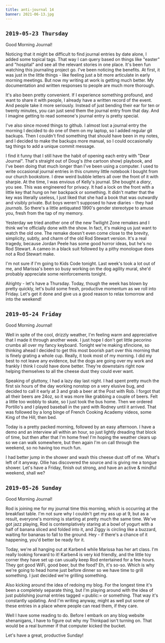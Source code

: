 ```yaml
---
title: anti-journal 14
banner: 2021-06-13.jpg
---
```


## `2019-05-23 Thursday`

Good Morning Journal!

Noticing that it might be difficult to find journal entries by date
alone, I added some topical tags.  That way I can query based on
things like "easter" and "hospital" and see all the relevant stories
in one place.  It's been fun watching this journaling project go.
I've been noticing the benefits.  At first, it was just in the little
things - like feeling just a bit more articulate in early morning
meetings.  But now my writing at work is getting much better.  My
documentation and written responses to people are much more thorough.

It's also been pretty convenient.  If I experience something profound,
and want to share it with people, I already have a written record of
the event.  And people take it more seriously.  Instead of just
bending their ear for ten or twenty minutes, you can just send them
the journal entry from that day.  And I imagine getting to read
someone's journal entry is pretty special.

I've also since moved things to github.  I almost lost a journal entry
the morning I decided to do one of them on my laptop, so I added
regular git backups.  Then I couldn't find something that should have
been in my notes, and I decided to make the backups more manual, so I
could occasionally tag things to add a unique commit message.

I find it funny that I still have the habit of opening each entry with
"Dear Journal".  That's straight out of Doug's (the cartoon show)
playbook, and I've been doing that much longer than I've been using a
computer.  I used to write occasional journal entries in this crummy
little notebook I bought from our church bookstore.  I drew weird
bubble letters all over the front of it with sharpie.  At the time, I
was envious of Kelly's journal.  She bought a _diary_, you see.  This
was engineered for privacy.  It had a lock on the front with a little
key that hung on her backpack or something.  It didn't matter that the
key was literally useless, I just liked that she had a book that was
outwardly and visibly private.  But boys weren't supposed to have
diaries - they had _journals_.  So there's a little antiquated 1990's
gender stereotype to amuse you, fresh from the tap of my memory.

Yesterday we tried another one of the new Twilight Zone remakes and I
think we're officially done with the show.  In fact, it's making us
just want to watch the old one.  The remake doesn't even come close to
the brevity, simplicity, subtly, and charm of the old Rod Stewart
version.  It's a real tragedy, because Jordan Peele has some good
horror ideas, but he's no Rod Stewart.  A cameo in a black suit
followed by a pithy monologue does not a Rod Stewart make.

I'm not sure if I'm going to Kids Code tonight.  Last week's took a
lot out of me, and Marissa's been so busy working on the dog agility
mural, she'd probably appreciate some reinforcements tonight.

Alrighty - let's have a Thursday.  Today, though the week has blown by
pretty quickly, let's build some fresh, productive momentum as we roll
into Friday.  Let's get it done and give us a good reason to relax
tomorrow and into the weekend!

## `2019-05-24 Friday`

Good Morning Journal!

Well in spite of the cool, drizzly weather, I'm feeling warm and
appreciative that I made it through another week.  I just hope I don't
get little pecorino crumbs all over my fancy keyboard.  Tonight we're
making sfincione, so thinking ahead I decided to get this most boorish
part over this morning that is finely grating a whole cup.  Really, it
took most of my morning.  I did my best to not leave any evidence, but
the dogs are going over my work and frankly I think I could have done
better.  They're downstairs right now helping themselves to all the
cheese dust they could ever want.

Speaking of gluttony, I had a lazy day last night.  I had spent pretty
much the first six hours of the day working nonstop on a very elusive
bug, and decided to call it early at 3 and grab a beer at the Post
with Rob.  I forgot that all their beers are 24oz, so it was more like
grabbing a couple of beers.  Felt a little too wobbly to skate, so I
just took the bus home.  Then we ordered Portillo's and I played
baseball in the yard with Rodney until it arrived.  That was followed
by a long binge of French Cooking Academy videos, some King of the
Hill, then bed.

Today is a pretty packed morning, followed by an easy afternoon.  I
have a demo and an interview all within an hour, so just lightly
dreading that block of time, but then after that I'm home free!  I'm
hoping the weather clears up so we can walk somewhere, but then again
I'm on call through the weekend, so no having too much fun.

I had better jump in the shower and wash this cheese dust off of me.
What's left of it anyway.  Ollie has discovered the source and is
giving me a tongue shower.  Let's have a Friday, finish out strong,
and have an active & mindful weekend, shall we?

## `2019-05-26 Sunday`

Good Morning Journal!

Rod is joining me for my journal time this morning, which is occurring
at the breakfast table.  I'm not sure why I couldn't get my ass up at
9, but as a result, everyone's morning is starting at pretty much the
same time.  We've got jazz playing, Rod is contemplatively staring at
a bowl of yogurt with a half of banana sliced and folded into it, and
Ziggy is circling like a buzzard, waiting for bananas to fall to the
ground.  Hey - if there's a chance of it happening, you'd better be
ready for it.

Today, we're all hanging out at Karben4 while Marissa has her art
class.  I'm really looking forward to it!  Karben4 is very kid
friendly, and the little toy corner they have set up can usually keep
Rod entertained for a few hours.  They got good WiFi, good beer, but
the food?  Eh, it's so-so.  Which is why we're going to head home just
before dinner so we have time to grill something.  I just decided
we're grilling something.

Also kicking around the idea of redoing my blog.  For the longest time
it's been a completely separate thing, but I'm playing around with the
idea of just publishing journal entries tagged =:public:= or
something.  That way it's constantly updating.  And I'm writing
anyway, might as well put some of these entries in a place where
people can read them, if they care.

Well I have some reading to do.  Before I embark on any blog website
shenanigans, I have to figure out why my Thinkpad isn't turning on.
That would be a real bummer if that computer kicked the bucket.

Let's have a great, productive Sunday!
